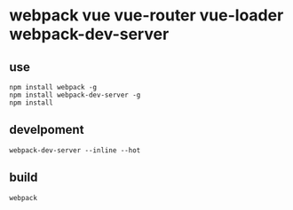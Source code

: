# webpack vue vue-router vue-loader webpack-dev-server

## use
```shell
npm install webpack -g
npm install webpack-dev-server -g
npm install
```
## develpoment
```shell
webpack-dev-server --inline --hot
```

## build
```
webpack
```
